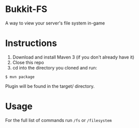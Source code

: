 # Bukkit-FS
A way to view your  server's file system in-game

# Instructions
1. Download and install Maven 3 (if you don't already have it)
2. Close this repo
3. cd into the directory you cloned and run:
```
$ mvn package
```
Plugin will be found in the target/ directory.

# Usage
For the full list of commands run `/fs` or `/filesystem`
